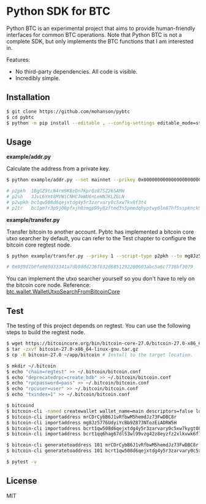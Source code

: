 # Python SDK for BTC

Python BTC is an experimental project that aims to provide human-friendly interfaces for common BTC operations. Note that Python BTC is not a complete SDK, but only implements the BTC functions that I am interested in.

Features:

- No third-party dependencies. All code is visible.
- Incredibly simple.

## Installation

```sh
$ git clone https://github.com/mohanson/pybtc
$ cd pybtc
$ python -m pip install --editable . --config-settings editable_mode=strict
```

## Usage

**example/addr.py**

Calculate the address from a private key.

```sh
$ python example/addr.py --net mainnet --prikey 0x0000000000000000000000000000000000000000000000000000000000000001

# p2pkh  1BgGZ9tcN4rm9KBzDn7KprQz87SZ26SAMH
# p2sh   3JvL6Ymt8MVWiCNHC7oWU6nLeHNJKLZGLN
# p2wpkh bc1qw508d6qejxtdg4y5r3zarvary0c5xw7kv8f3t4
# p2tr   bc1pmfr3p9j00pfxjh0zmgp99y8zftmd3s5pmedqhyptwy6lm87hf5sspknck9
```

**example/transfer.py**

Transfer bitcoin to another account. Pybtc has implemented a bitcoin core utxo searcher by default, you can refer to the Test chapter to configure the bitcoin core regtest node.

```sh
$ python example/transfer.py --prikey 1 --script-type p2pkh --to mg8Jz5776UdyiYcBb9Z873NTozEiADRW5H --value 0.1

# 0x039d1b0fe969d33341a7db9ddd236f632d6851292200603abc5a6c7738bf3079
```

You can implement the utxo searcher yourself so you don't have to rely on the bitcoin core node. Reference: [btc.wallet.WalletUtxoSearchFromBitcoinCore](btc/wallet.py)

## Test

The testing of this project depends on regtest. You can use the following steps to build the regtest node.

```sh
$ wget https://bitcoincore.org/bin/bitcoin-core-27.0/bitcoin-27.0-x86_64-linux-gnu.tar.gz
$ tar -zxvf bitcoin-27.0-x86_64-linux-gnu.tar.gz
$ cp -R bitcoin-27.0 ~/app/bitcoin # Install to the target location.

$ mkdir ~/.bitcoin
$ echo "chain=regtest" >> ~/.bitcoin/bitcoin.conf
$ echo "deprecatedrpc=create_bdb" >> ~/.bitcoin/bitcoin.conf
$ echo "rpcpassword=pass" >> ~/.bitcoin/bitcoin.conf
$ echo "rpcuser=user" >> ~/.bitcoin/bitcoin.conf
$ echo "txindex=1" >> ~/.bitcoin/bitcoin.conf

$ bitcoind
$ bitcoin-cli -named createwallet wallet_name=main descriptors=false load_on_startup=true
$ bitcoin-cli importaddress mrCDrCybB6J1vRfbwM5hemdJz73FwDBC8r
$ bitcoin-cli importaddress mg8Jz5776UdyiYcBb9Z873NTozEiADRW5H
$ bitcoin-cli importaddress bcrt1qw508d6qejxtdg4y5r3zarvary0c5xw7kygt080
$ bitcoin-cli importaddress bcrt1qq6hag67dl53wl99vzg42z8eyzfz2xlkvwk6f7m

$ bitcoin-cli generatetoaddress 101 mrCDrCybB6J1vRfbwM5hemdJz73FwDBC8r
$ bitcoin-cli generatetoaddress 101 bcrt1qw508d6qejxtdg4y5r3zarvary0c5xw7kygt080

$ pytest -v
```

## License

MIT
